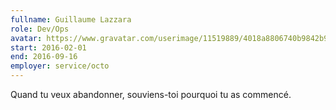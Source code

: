 ```yaml
---
fullname: Guillaume Lazzara
role: Dev/Ops
avatar: https://www.gravatar.com/userimage/11519889/4018a8806740b9842b9fa9efbc32db1d?size=512
start: 2016-02-01
end: 2016-09-16
employer: service/octo
---
```


Quand tu veux abandonner, souviens-toi pourquoi tu as commencé.
